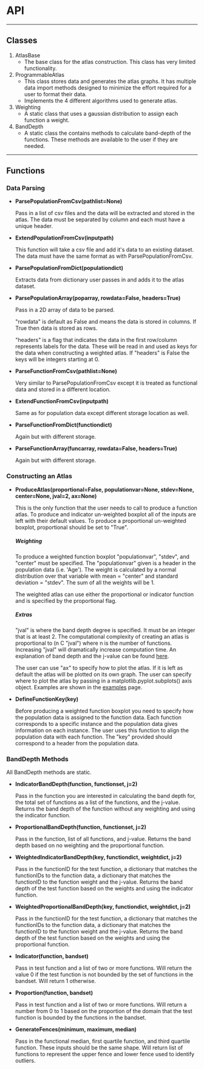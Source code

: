 # API

---
## Classes

1. AtlasBase
    - The base class for the atlas construction. This class has very limited functionality.
2. ProgrammableAtlas
    - This class stores data and generates the atlas graphs. It has multiple data import methods designed to minimize the effort required for a user to format their data.
    - Implements the 4 different algorithms used to generate atlas.
3. Weighting
    - A static class that uses a gaussian distribution to assign each function a weight.
4. BandDepth
    - A static class the contains methods to calculate band-depth of the functions. These methods are available to the user if they are needed.

---

## Functions

### Data Parsing

- **ParsePopulationFromCsv(pathlist=None)**
  
    Pass in a list of csv files and the data will be extracted and stored in the atlas.
    The data must be separated by column and each must have a unique header.

- **ExtendPopulationFromCsv(inputpath)**

    This function will take a csv file and add it's data to an existing dataset. The 
    data must have the same format as with ParsePopulationFromCsv.

- **ParsePopulationFromDict(populationdict)**

    Extracts data from dictionary user passes in and adds it to the atlas dataset.

- **ParsePopulationArray(poparray, rowdata=False, headers=True)**

    Pass in a 2D array of data to be parsed.

    "rowdata" is default as False and means the data is stored in columns. If True then data 
    is stored as rows.

    "headers" is a flag that indicates the data in the first row/column represents labels for the data.
    These will be read in and used as keys for the data when constructing a weighted atlas. If "headers" is
    False the keys will be integers starting at 0.

- **ParseFunctionFromCsv(pathlist=None)**

    Very similar to ParsePopulationFromCsv except it is treated as functional data and stored in a different location.

- **ExtendFunctionFromCsv(inputpath)**

    Same as for population data except different storage location as well.

- **ParseFunctionFromDict(functiondict)**
    
    Again but with different storage.

- **ParseFunctionArray(funcarray, rowdata=False, headers=True)**

    Again but with different storage.

### Constructing an Atlas

- **ProduceAtlas(proportional=False, populationvar=None, stdev=None, center=None, jval=2, ax=None)**

    This is the only function that the user needs to call to produce a function atlas. To produce and indicator un-weighted
    boxplot all of the inputs are left with their default values. To produce a proportional un-weighted boxplot, 
    proportional should be set to "True". 

    ##### *Weighting*

    To produce a weighted function boxplot "populationvar", "stdev", and "center" must be specified. The "populationvar" given
    is a header in the population data (i.e. 'Age'). The weight is calculated by a normal distribution over that variable with
    mean = "center" and standard deviation = "stdev". The sum of all the weights will be 1.

    The weighted atlas can use either the proportional or indicator function and is specified by the proportional flag.

    ##### *Extras*

    "jval" is where the band depth degree is specified. It must be an integer that is at least 2. The computational complexity 
    of creating an atlas is proportional to (n C "jval") where n is the number of functions. Increasing "jval" will dramatically 
    increase computation time. An explanation of band depth and the j-value can be found [here](/Math/).

    The user can use "ax" to specify how to plot the atlas. If it is left as default the atlas will be plotted on its own graph.
    The user can specify where to plot the atlas by passing in a matplotlib.pyplot.subplots() axis object. Examples are shown 
    in the [examples](/Examples/) page.

- **DefineFunctionKey(key)**
    
    Before producing a weighted function boxplot you need to specify how the population data is assigned to the function data.
    Each function corresponds to a specific instance and the population data gives information on each instance. The user
    uses this function to align the population data with each function. The "key" provided should correspond to a header 
    from the population data.

### BandDepth Methods

All BandDepth methods are static.

- **IndicatorBandDepth(function, functionset, j=2)**

    Pass in the function you are interested in calculating the band depth for, the total set of functions as a list of the functions,
    and the j-value. Returns the band depth of the function without any weighting and using the indicator function.

- **ProportionalBandDepth(function, functionset, j=2)**

    Pass in the function, list of all functions, and j-value. Returns the band depth based on no weighting and the proportional function.

- **WeightedIndicatorBandDepth(key, functiondict, weightdict, j=2)**
    
    Pass in the functionID for the test function, a dictionary that matches the functionIDs to the function data, a dictionary that matches
    the functionID to the function weight and the j-value. Returns the band depth of the test function based on the weights and 
    using the indicator function.

- **WeightedProportionalBandDepth(key, functiondict, weightdict, j=2)**

    Pass in the functionID for the test function, a dictionary that matches the functionIDs to the function data, a dictionary that matches
    the functionID to the function weight and the j-value. Returns the band depth of the test function based on the weights and 
    using the proportional function.

- **Indicator(function, bandset)**

    Pass in test function and a list of two or more functions. Will return the value 0 if the test function is not bounded by the set of functions
    in the bandset. Will return 1 otherwise.

- **Proportion(function, bandset)**

    Pass in test function and a list of two or more functions. Will return a number from 0 to 1 based on the proportion of the domain that the 
    test function is bounded by the functions in the bandset.

- **GenerateFences(minimum, maximum, median)**

    Pass in the functional median, first quartile function, and third quartile function. These inputs should be the same shape. Will return list of functions to represent the upper fence
    and lower fence used to identify outliers.
